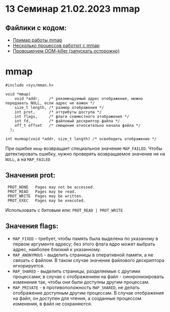 # 13 Семинар 21.02.2023 mmap

## Файлики с кодом:

* [Примар работы mmap](mmap_example.c)
* [Несколько процессов работют с mmap](mmap_multiple_processes.c)
* [Провоцируем OOM-killer (запускать осторожно)](kill_proc.c)

# mmap

```
#include <sys/mman.h>

void *mmap(
    void *addr,    /* рекомендуемый адрес отображения, можно передавать NULL, если адрес не важен */
    size_t length, /* размер отображения */
    int prot,      /* аттрибуты доступа */
    int flags,     /* флаги совместного отображения */
    int fd,        /* файловый дескриптор файла */
    off_t offset   /* смещение относительно начала файла */
  );

int munmap(void *addr, size_t length) /* освободить отображение */

```

При ошибке `mmap` возвращает специальное значение `MAP_FAILED`.
Чтобы детектировать ошибку, нужно проверять возвращаемое значение не на `NULL`,
а на `MAP_FAILED`

## Значения prot:

	 PROT_NONE   Pages may not be accessed.
     PROT_READ   Pages may be read.
     PROT_WRITE  Pages may be written.
     PROT_EXEC   Pages may be executed.

Использовать с битовым или: `PROT_READ | PROT_WRITE`

## Значения flags:

* `MAP_FIXED` - требует, чтобы память была выделена по указаному в первом аргументе адресу; без этого флага ядро может выбрать адрес, наиболее близкий к указанному.
* `MAP_ANONYMOUS` - выделить страницы в оперативной памяти, а не связать с файлом. В таком случае значение файлового дескриптора игнорируется.
* `MAP_SHARED` - выделить страницы, разделяемые с другими процессами; в случае с отображением на файл - синхронизировать изменения так, чтобы они были доступны другим процессам.
* `MAP_PRIVATE` - в противоположность `MAP_SHARED`, не делать отображение доступным другим процессам. В случае отображения на файл, он доступен для чтения, а созданные процессом изменения, в файл не сохраняются.

